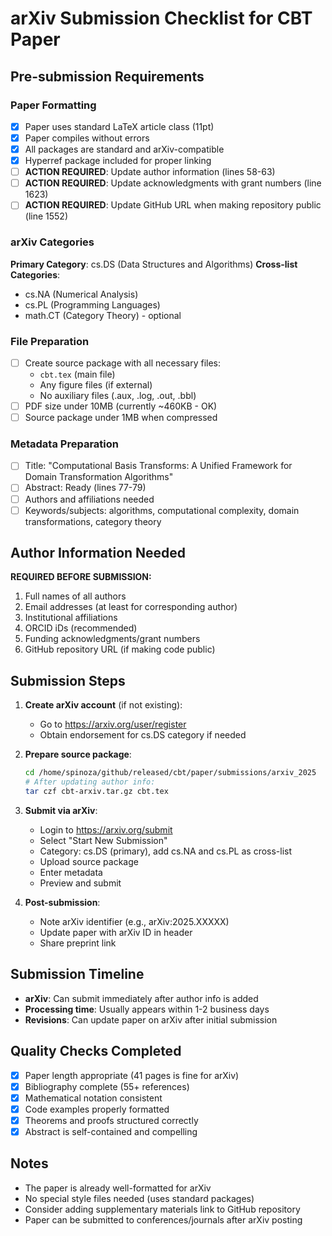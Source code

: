 # arXiv Submission Checklist for CBT Paper

## Pre-submission Requirements

### Paper Formatting
- [x] Paper uses standard LaTeX article class (11pt)
- [x] Paper compiles without errors
- [x] All packages are standard and arXiv-compatible
- [x] Hyperref package included for proper linking
- [ ] **ACTION REQUIRED**: Update author information (lines 58-63)
- [ ] **ACTION REQUIRED**: Update acknowledgments with grant numbers (line 1623)
- [ ] **ACTION REQUIRED**: Update GitHub URL when making repository public (line 1552)

### arXiv Categories
**Primary Category**: cs.DS (Data Structures and Algorithms)
**Cross-list Categories**: 
- cs.NA (Numerical Analysis)
- cs.PL (Programming Languages)
- math.CT (Category Theory) - optional

### File Preparation
- [ ] Create source package with all necessary files:
  - `cbt.tex` (main file)
  - Any figure files (if external)
  - No auxiliary files (.aux, .log, .out, .bbl)
- [ ] PDF size under 10MB (currently ~460KB - OK)
- [ ] Source package under 1MB when compressed

### Metadata Preparation
- [ ] Title: "Computational Basis Transforms: A Unified Framework for Domain Transformation Algorithms"
- [ ] Abstract: Ready (lines 77-79)
- [ ] Authors and affiliations needed
- [ ] Keywords/subjects: algorithms, computational complexity, domain transformations, category theory

## Author Information Needed

**REQUIRED BEFORE SUBMISSION:**
1. Full names of all authors
2. Email addresses (at least for corresponding author)
3. Institutional affiliations
4. ORCID iDs (recommended)
5. Funding acknowledgments/grant numbers
6. GitHub repository URL (if making code public)

## Submission Steps

1. **Create arXiv account** (if not existing):
   - Go to https://arxiv.org/user/register
   - Obtain endorsement for cs.DS category if needed

2. **Prepare source package**:
   ```bash
   cd /home/spinoza/github/released/cbt/paper/submissions/arxiv_2025
   # After updating author info:
   tar czf cbt-arxiv.tar.gz cbt.tex
   ```

3. **Submit via arXiv**:
   - Login to https://arxiv.org/submit
   - Select "Start New Submission"
   - Category: cs.DS (primary), add cs.NA and cs.PL as cross-list
   - Upload source package
   - Enter metadata
   - Preview and submit

4. **Post-submission**:
   - Note arXiv identifier (e.g., arXiv:2025.XXXXX)
   - Update paper with arXiv ID in header
   - Share preprint link

## Submission Timeline

- **arXiv**: Can submit immediately after author info is added
- **Processing time**: Usually appears within 1-2 business days
- **Revisions**: Can update paper on arXiv after initial submission

## Quality Checks Completed

- [x] Paper length appropriate (41 pages is fine for arXiv)
- [x] Bibliography complete (55+ references)
- [x] Mathematical notation consistent
- [x] Code examples properly formatted
- [x] Theorems and proofs structured correctly
- [x] Abstract is self-contained and compelling

## Notes

- The paper is already well-formatted for arXiv
- No special style files needed (uses standard packages)
- Consider adding supplementary materials link to GitHub repository
- Paper can be submitted to conferences/journals after arXiv posting